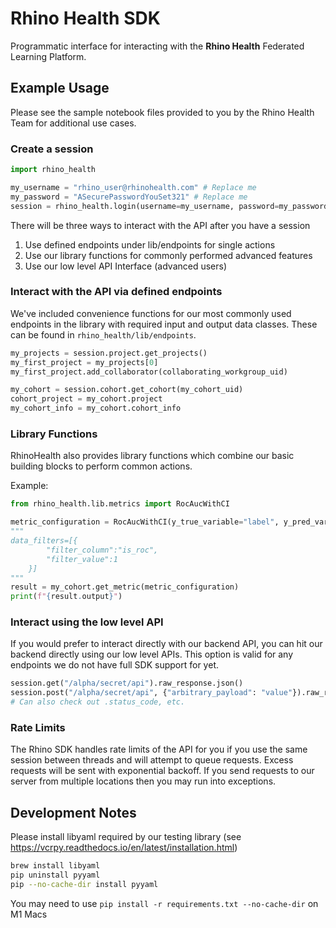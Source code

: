# Rhino Health SDK

Programmatic interface for interacting with the **Rhino Health** Federated Learning Platform.

## Example Usage
Please see the sample notebook files provided to you by the Rhino Health Team for additional use cases.

### Create a session

```python
import rhino_health

my_username = "rhino_user@rhinohealth.com" # Replace me
my_password = "ASecurePasswordYouSet321" # Replace me
session = rhino_health.login(username=my_username, password=my_password)
```

There will be three ways to interact with the API after you have a session
1. Use defined endpoints under lib/endpoints for single actions
2. Use our library functions for commonly performed advanced features
3. Use our low level API Interface (advanced users)

### Interact with the API via defined endpoints

We've included convenience functions for our most commonly used endpoints in the library with required input and output
data classes. These can be found in `rhino_health/lib/endpoints`.

```python
my_projects = session.project.get_projects()
my_first_project = my_projects[0]
my_first_project.add_collaborator(collaborating_workgroup_uid)

my_cohort = session.cohort.get_cohort(my_cohort_uid)
cohort_project = my_cohort.project
my_cohort_info = my_cohort.cohort_info
```

### Library Functions

RhinoHealth also provides library functions which combine our basic building blocks to perform common actions.

Example:
```python
from rhino_health.lib.metrics import RocAucWithCI

metric_configuration = RocAucWithCI(y_true_variable="label", y_pred_variable="pred", confidence_interval=95, timeout_seconds=600)
"""
data_filters=[{
        "filter_column":"is_roc",
        "filter_value":1
    }]
"""
result = my_cohort.get_metric(metric_configuration)
print(f"{result.output}")
```

### Interact using the low level API

If you would prefer to interact directly with our backend API,
you can hit our backend directly using our low level APIs.
This option is valid for any endpoints we do not have full SDK support for yet.

```python
session.get("/alpha/secret/api").raw_response.json()
session.post("/alpha/secret/api", {"arbitrary_payload": "value"}).raw_response.json()
# Can also check out .status_code, etc.
```

### Rate Limits
The Rhino SDK handles rate limits of the API for you if you use the same session between threads and will attempt to queue requests.
Excess requests will be sent with exponential backoff. If you send requests to our server from multiple locations
then you may run into exceptions.

## Development Notes

Please install libyaml required by our testing library (see https://vcrpy.readthedocs.io/en/latest/installation.html)
```sh
brew install libyaml
pip uninstall pyyaml
pip --no-cache-dir install pyyaml
```

You may need to use `pip install -r requirements.txt --no-cache-dir` on M1 Macs


